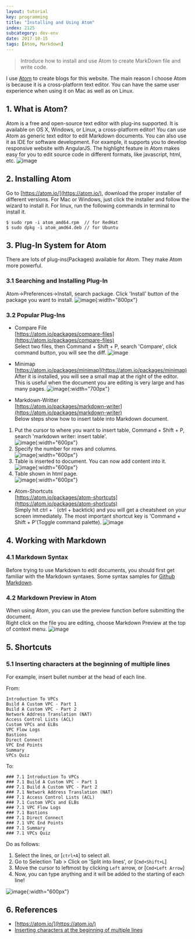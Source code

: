 ```yaml
---
layout: tutorial
key: programming
title: "Installing and Using Atom"
index: 2125
subcategory: dev-env
date: 2017-10-15
tags: [Atom, Markdown]
---
```


> Introduce how to install and use Atom to create MarkDown file and write code.

I use [Atom](https://atom.io/) to create blogs for this website. The main reason I choose Atom is because it is a cross-platform text editor. You can have the same user experience when using it on Mac as well as on Linux.

## 1. What is Atom?
Atom is a free and open-source text editor with plug-ins supported. It is available on OS X, Windows, or Linux, a cross-platform editor! You can use Atom as generic text editor to edit Markdown documents. You can also use it as IDE for software development. For example, it supports you to develop responsive website with AngularJS. The highlight feature in Atom makes easy for you to edit source code in different formats, like javascript, html, etc.
![image](/assets/images/devops/2125/atom.png)  

## 2. Installing Atom
Go to [https://atom.io/](https://atom.io/), download the proper installer of different versions. For Mac or Windows, just click the installer and follow the wizard to install it. For linux, run the following commands in terminal to install it.
```raw
$ sudo rpm -i atom_amd64.rpm  // for RedHat
$ sudo dpkg -i atom_amd64.deb // for Ubuntu
```

## 3. Plug-In System for Atom
There are lots of plug-ins(Packages) available for Atom. They make Atom more powerful.

### 3.1 Searching and Installing Plug-In
Atom->Preferences->Install, search package. Click 'Install' button of the package you want to install.
![image](/assets/images/devops/2125/installplugin.png){:width="800px"}  

### 3.2 Popular Plug-Ins
* Compare File  
[https://atom.io/packages/compare-files](https://atom.io/packages/compare-files)  
Select two files, then Command + Shift + P, search 'Compare', click command button, you will see the diff.
![image](/assets/images/devops/2125/compare.png)  

* Minimap  
[https://atom.io/packages/minimap](https://atom.io/packages/minimap)  
After it is installed, you will see a small map at the right of the editor. This is useful when the document you are editing is very large and has many pages.
![image](/assets/images/devops/2125/minimap.png){:width="700px"}  

* Markdown-Writter  
[https://atom.io/packages/markdown-writer](https://atom.io/packages/markdown-writer)  
Below steps show how to insert table into Markdown document.  
1) Put the cursor to where you want to insert table, Command + Shift + P, search 'markdown writer: insert table'.  
![image](/assets/images/devops/2125/tablekey.png){:width="600px"}  
2) Specify the number for rows and columns.  
![image](/assets/images/devops/2125/table64.png){:width="600px"}  
3) Table is inserted to document. You can now add content into it.  
![image](/assets/images/devops/2125/tablecreated.png){:width="600px"}  
4) Table shown in html page.  
![image](/assets/images/devops/2125/tablehtml.png){:width="600px"}  

* Atom-Shortcuts  
[https://atom.io/packages/atom-shortcuts](https://atom.io/packages/atom-shortcuts)  
Simply hit ctrl + \` (ctrl + backtick) and you will get a cheatsheet on your screen immediately.
The most important shortcut key is 'Command + Shift + P'(Toggle command palette).
![image](/assets/images/devops/2125/shortcut.png)  

## 4. Working with Markdown
### 4.1 Markdown Syntax
Before trying to use Markdown to edit documents, you should first get familiar with the Markdown syntaxes.
Some syntax samples for [Github Markdown](https://guides.github.com/features/mastering-markdown/).

### 4.2 Markdown Preview in Atom
When using Atom, you can use the preview function before submitting the document.  
Right click on the file you are editing, choose Markdown Preview at the top of context menu.
![image](/assets/images/devops/2125/preview.png)  

## 5. Shortcuts
### 5.1 Inserting characters at the beginning of multiple lines
For example, insert bullet number at the head of each line.

From:
```raw
Introduction To VPCs
Build A Custom VPC - Part 1
Build A Custom VPC - Part 2
Network Address Translation (NAT)
Access Control Lists (ACL)
Custom VPCs and ELBs
VPC Flow Logs
Bastions
Direct Connect
VPC End Points
Summary
VPCs Quiz
```
To:
```raw
### 7.1 Introduction To VPCs
### 7.1 Build A Custom VPC - Part 1
### 7.1 Build A Custom VPC - Part 2
### 7.1 Network Address Translation (NAT)
### 7.1 Access Control Lists (ACL)
### 7.1 Custom VPCs and ELBs
### 7.1 VPC Flow Logs
### 7.1 Bastions
### 7.1 Direct Connect
### 7.1 VPC End Points
### 7.1 Summary
### 7.1 VPCs Quiz
```
Do as follows:
1. Select the lines, or [`ctrl+A`] to select all.
2. Go to Selection Tab > Click on 'Split into lines', or [`Cmd+Shift+L`]
3. Move the cursor to leftmost by clicking `Left` arrow, or [`Cmd+Left Arrow`]
4. Now, you can type anything and it will be added to the starting of each line!

![image](/assets/images/devops/2125/multiple-lines.png){:width="600px"}


## 6. References
* [https://atom.io/](https://atom.io/)
* [Inserting characters at the beginning of multiple lines](https://discuss.atom.io/t/inserting-characters-at-the-beginning-of-multiple-lines/9775)
